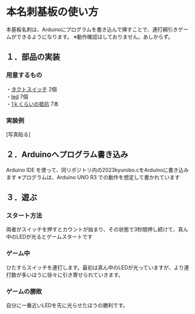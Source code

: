 # 本名刺基板の使い方

本基板名刺は、Arduinoにプログラムを書き込んで挿すことで、連打綱引きゲームができるようになります。
※動作確認はしておりません。あしからず。

## １．部品の実装
### 用意するもの
・[タクトスイッチ](https://akizukidenshi.com/catalog/g/gP-03647/)  2個 <br>
・[led](https://akizukidenshi.com/catalog/g/gI-11577/)  7個<br>
・[1ｋくらいの抵抗](https://akizukidenshi.com/catalog/g/gR-25102/)  7本<br>
### 実装例

[写真貼る]

## ２．Arduinoへプログラム書き込み

Arduino IDE を使って、同リポジトリ内の2023kyurobo.cをArduinoに書き込みます
※プログラムは、Arduino UNO R3 での動作を想定して書かれています

## ３．遊ぶ

### スタート方法

両者がスイッチを押すとカウントが始まり、その状態で3秒間押し続けて、真ん中のLEDが光るとゲームスタートです

### ゲーム中

ひたすらスイッチを連打します。最初は真ん中のLEDが光っていますが、より連打数が多いほうに徐々に引き寄せられていきます。

### ゲームの勝敗

自分に一番近いLEDを先に光らせたほうの勝利です。
